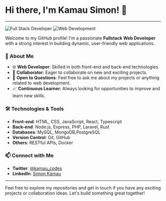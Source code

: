 # Hi there, I'm Kamau Simon! 👋

---

![Full Stack Developer](https://img.shields.io/badge/-Full%20Stack%20Developer-4A90E2?style=flat-square&logo=codeigniter&logoColor=white)
![Web Development](https://img.shields.io/badge/-Web%20Development-28A745?style=flat-square&logo=react&logoColor=white)

Welcome to my GitHub profile! I'm a passionate **Fullstack Web Developer** with a strong interest in building dynamic, user-friendly web applications.

### 🚀 About Me

- 🌐 **Web Developer**: Skilled in both front-end and back-end technologies.
- 🤝 **Collaborator**: Eager to collaborate on new and exciting projects.
- 💬 **Open to Questions**: Feel free to ask me about my projects or anything related to web development.
- 📈 **Continuous Learner**: Always looking for opportunities to improve and learn new skills.

### 🛠️ Technologies & Tools

- **Front-end**: HTML, CSS, JavaScript, React, Typescript
- **Back-end**: Node.js, Express, PHP, Laravel, Rust
- **Databases**: MySQL, MongoDB,PostgreSQL
- **Version Control**: Git, GitHub
- **Others**: RESTful APIs, Docker

### 📫 Connect with Me

- **Twitter**: [@kamau_codes](https://twitter.com/kamau_codes)
- **LinkedIn**: [Simon Kamau](https://www.linkedin.com/in/simon-kamau-codes)

---

Feel free to explore my repositories and get in touch if you have any exciting projects or collaboration ideas. Let's build something great together!


